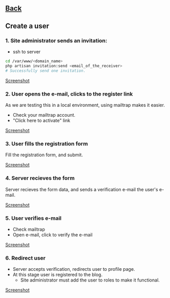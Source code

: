 ## [Back](../README.md)

## Create a user

### 1. Site administrator sends an invitation:
- ssh to server
```bash
cd /var/www/<domain_name>
php artisan invitation:send <email_of_the_receiver>
# Successfully send one invitation.
```

[Screenshot](images/registration_01_send_invitation.md)


### 2. User opens the e-mail, clicks to the register link
As we are testing this in a local environment, using mailtrap makes it easier.
- Check your mailtrap account.
- "Click here to activate" link 

[Screenshot](images/registration_02_read_email.md)


### 3. User fills the registration form
Fill the registration form, and submit.

[Screenshot](images/registration_03_register.md)


### 4. Server recieves the form
Server recieves the form data, and sends a verification e-mail the user's e-mail.

[Screenshot](images/registration_04_check_mail.md)


### 5. User verifies e-mail
- Check mailtrap
- Open e-mail, click to verify the e-mail

[Screenshot](images/registration_05_verify.md)


### 6. Redirect user
- Server accepts verification, redirects user to profile page.
- At this stage user is registered to the blog. 
  - Site administrator must add the user to roles to make it functional.

[Screenshot](images/registration_06_redirect.md)


